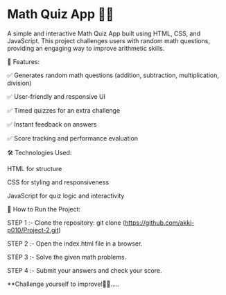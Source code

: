 # Math Quiz App 🎯🧮

A simple and interactive Math Quiz App built using HTML, CSS, and JavaScript. This project challenges users with random math questions, providing an engaging way to improve arithmetic skills.


🚀 Features:

✅ Generates random math questions (addition, subtraction, multiplication, division)

✅ User-friendly and responsive UI

✅ Timed quizzes for an extra challenge

✅ Instant feedback on answers

✅ Score tracking and performance evaluation



🛠️ Technologies Used:

HTML for structure

CSS for styling and responsiveness

JavaScript for quiz logic and interactivity


📂 How to Run the Project:

STEP 1 :- Clone the repository: git clone (https://github.com/akki-p010/Project-2.git)

STEP 2 :- Open the index.html file in a browser.

STEP 3 :- Solve the given math problems.

STEP 4 :- Submit your answers and check your score.

**Challenge yourself to improve!🚀🚀.....

